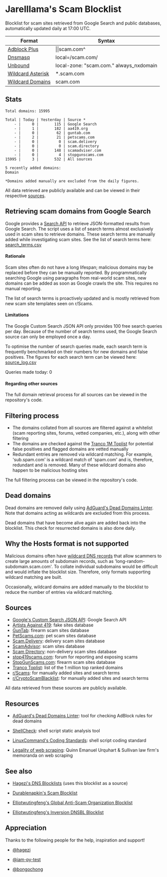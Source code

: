 # Jarelllama's Scam Blocklist

Blocklist for scam sites retrieved from Google Search and public databases, automatically updated daily at 17:00 UTC.

| Format | Syntax |
| --- | --- |
| [Adblock Plus](https://raw.githubusercontent.com/jarelllama/Scam-Blocklist/main/lists/adblock/scams.txt) | \|\|scam.com^ |
| [Dnsmasq](https://raw.githubusercontent.com/jarelllama/Scam-Blocklist/main/lists/dnsmasq/scams.txt) | local=/scam.com/ |
| [Unbound](https://raw.githubusercontent.com/jarelllama/Scam-Blocklist/main/lists/unbound/scams.txt) | local-zone: "scam.com." always_nxdomain |
| [Wildcard Asterisk](https://raw.githubusercontent.com/jarelllama/Scam-Blocklist/main/lists/wildcard_asterisk/scams.txt) | \*.scam.com |
| [Wildcard Domains](https://raw.githubusercontent.com/jarelllama/Scam-Blocklist/main/lists/wildcard_domains/scams.txt) | scam.com |

## Stats

```
Total domains: 15995

Total | Today | Yesterday | Source *
    - |     0 |       115 | Google Search
    - |     1 |       182 | aa419.org
    - |     0 |        62 | guntab.com
    - |     2 |        21 | petscams.com
    - |     0 |         0 | scam.delivery
    - |     0 |         0 | scam.directory
    - |     0 |       148 | scamadviser.com
    - |     0 |         4 | stopgunscams.com
15995 |     3 |       532 | All sources

5 recently added domains:
Domain

*Domains added manually are excluded from the daily figures.
```

All data retrieved are publicly available and can be viewed in their respective [sources](https://github.com/jarelllama/Scam-Blocklist/#Sources).

## Retrieving scam domains from Google Search

Google provides a [Search API](https://developers.google.com/custom-search/v1/introduction) to retrieve JSON-formatted results from Google Search. The script uses a list of search terms almost exclusively used in scam sites to retrieve domains. These search terms are manually added while investigating scam sites. See the list of search terms here: [search_terms.csv](https://github.com/jarelllama/Scam-Blocklist/blob/main/config/search_terms.csv)

#### Rationale

Scam sites often do not have a long lifespan; malicious domains may be replaced before they can be manually reported. By programmatically searching Google using paragraphs from real-world scam sites, new domains can be added as soon as Google crawls the site. This requires no manual reporting.

The list of search terms is proactively updated and is mostly retrieved from new scam site templates seen on r/Scams.

#### Limitations

The Google Custom Search JSON API only provides 100 free search queries per day. Because of the number of search terms used, the Google Search source can only be employed once a day.

To optimise the number of search queries made, each search term is frequently benchmarked on their numbers for new domains and false positives. The figures for each search term can be viewed here: [source_log.csv](https://github.com/jarelllama/Scam-Blocklist/blob/main/data/source_log.csv)

Queries made today: 0

#### Regarding other sources

The full domain retrieval process for all sources can be viewed in the repository's code.

## Filtering process

- The domains collated from all sources are filtered against a whitelist (scam reporting sites, forums, vetted companies, etc.), along with other filtering
- The domains are checked against the [Tranco 1M Toplist](https://tranco-list.eu/) for potential false positives and flagged domains are vetted manually
- Redundant entries are removed via wildcard matching. For example, 'sub.spam.com' is a wildcard match of 'spam.com' and is, therefore, redundant and is removed. Many of these wildcard domains also happen to be malicious hosting sites

The full filtering process can be viewed in the repository's code.

## Dead domains

Dead domains are removed daily using [AdGuard's Dead Domains Linter](https://github.com/AdguardTeam/DeadDomainsLinter). Note that domains acting as wildcards are excluded from this process.

Dead domains that have become alive again are added back into the blocklist. This check for resurrected domains is also done daily.

## Why the Hosts format is not supported

Malicious domains often have [wildcard DNS records](https://developers.cloudflare.com/dns/manage-dns-records/reference/wildcard-dns-records/) that allow scammers to create large amounts of subdomain records, such as 'long-random-subdomain.scam.com'. To collate individual subdomains would be difficult and would inflate the blocklist size. Therefore, only formats supporting wildcard matching are built.

Occasionally, wildcard domains are added manually to the blocklist to reduce the number of entries via wildcard matching.

## Sources

- [Google's Custom Search JSON API](https://developers.google.com/custom-search/v1/introduction): Google Search API
- [Artists Against 419](https://db.aa419.org/fakebankslist.php): fake sites database
- [GunTab](https://www.guntab.com/scam-websites): firearm scam sites database
- [PetScams.com](https://petscams.com/): pet scam sites database
- [Scam.Delivery](https://scam.delivery/): delivery scam sites database
- [ScamAdvisor](https://www.scamadviser.com/): scam sites database
- [Scam Directory](https://scam.directory/): non-delivery scam sites database
- [stop419scams.com](https://www.stop419scams.com/): forum for reporting and exposing scams
- [StopGunScams.com](https://stopgunscams.com/): firearm scam sites database
- [Tranco Toplist](https://tranco-list.eu/): list of the 1 million top ranked domains
- [r/Scams](https://www.reddit.com/r/Scams/): for manually added sites and search terms
- [r/CryptoScamBlacklist](https://www.reddit.com/r/CryptoScamBlacklist/): for manually added sites and search terms

All data retrieved from these sources are publicly available.

## Resources

- [AdGuard's Dead Domains Linter](https://github.com/AdguardTeam/DeadDomainsLinter): tool for checking AdBlock rules for dead domains

- [ShellCheck](https://github.com/koalaman/shellcheck): shell script static analysis tool

- [LinuxCommand's Coding Standards](https://linuxcommand.org/lc3_adv_standards.php): shell script coding standard

- [Legality of web scraping](https://www.quinnemanuel.com/the-firm/publications/the-legal-landscape-of-web-scraping/): Quinn Emanuel Urquhart & Sullivan law firm's memoranda on web scraping

## See also

- [Hagezi's DNS Blocklists](https://github.com/hagezi/dns-blocklists) (uses this blocklist as a source)

- [Durablenapkin's Scam Blocklist](https://github.com/durablenapkin/scamblocklist)

- [Elliotwutingfeng's Global Anti-Scam Organization Blocklist](https://github.com/elliotwutingfeng/GlobalAntiScamOrg-blocklist)

- [Elliotwutingfeng's Inversion DNSBL Blocklist](https://github.com/elliotwutingfeng/Inversion-DNSBL-Blocklists)

## Appreciation

Thanks to the following people for the help, inspiration and support!

- [@hagezi](https://github.com/hagezi)

- [@iam-py-test](https://github.com/iam-py-test)

- [@bongochong](https://github.com/bongochong)
